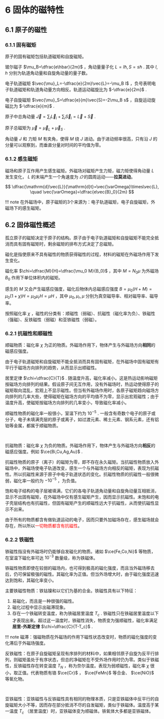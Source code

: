 # 6 固体的磁特性

## 6.1 原子的磁性

### 6.1.1 固有磁矩

原子的固有磁矩包括轨道磁矩和自旋磁矩。

玻尔磁子 $\mu_B=\dfrac{e\hbar}{2m}$ ，角动量量子化 $L=l\hbar,\,S=s\hbar$ .  其中 $l,h$ 分别为轨道角动量和自旋角动量的量子数。

电子轨道磁矩 $\vec{\mu}_L=-\dfrac{e}{2m}\vec{L}=-\mu_B l$ ，负号表明电子轨道磁矩和轨道角动量方向相反。轨道运动磁旋比为 $-\dfrac{e}{2m}$ .

电子自旋磁矩 $\vec{\mu}_S=\dfrac{e}{m}\vec{S}=-2\mu_B s$ ，自旋运动旋磁比为 $-\dfrac{e}{m}$ .

原子中总角动量 $\vec{J}=\displaystyle\sum_i\vec{L}_i+\displaystyle\sum_i\vec{S}_i=\vec{L}+\vec{S}$ .

原子总磁矩为 $\vec{\mu}=\vec{\mu}_L+\vec{\mu}_S$ .

角动量 $J$ 和 力矩 $M$ 有夹角，使得 $M$ 绕 $J$ 进动。由于进动频率很高，只有沿 $J$ 的分量可以观察到，而垂直分量对时间的平均值为零。

### 6.1.2 感生磁矩

磁场和原子互作用产生感生磁矩。外磁场对磁矩产生力矩，磁力矩使得角动量 $L$ 发生变化， $L$ 的末端产生一个角速度为 $\varOmega$ 的圆周运动——**拉莫进动**。

$$
\dfrac{\mathrm{d}\vec{L}}{\mathrm{d}t}=\vec{\varOmega}\times\vec{L}, \quad \vec{\varOmega}=\dfrac{e\vec{B}_0}{2m}
$$

!!! note
    在外磁场中，原子磁矩的3个来源为：电子轨道磁矩，电子自旋磁矩，外磁场下的感生磁矩。

## 6.2 固体磁性概述

孤立原子的磁矩决定于原子的结构。原子由于电子轨道磁矩和自旋磁矩不能完全抵消而具有固有磁矩时，剩余磁矩的排布方式决定了总磁矩。

磁化是指使原来不具有磁性的物质获得磁性的过程，材料的磁矩在外磁场作用下发生变化。

磁化率 $\chi=\dfrac{M}{H}=\dfrac{\mu_0 M}{B_0}$ ，其中 $M=N_0 \mu$ 为外磁场 $B_0$ 作用下单位体积内的磁矩。

感生的 $M$ 又会产生磁感应强度，磁化后物体内总磁感应强度 $B=\mu_0(H+M)=\mu_0(1+\chi)H=\mu_0 \mu_r H=\mu H$ ，其中 $\mu_0,\,\mu_r,\,\mu$ 分别为真空磁导率、相对磁导率、磁导率。

按照磁化率 $\chi$ ，磁性的分类有：顺磁性（弱磁）、抗磁性（磁化率为负）、铁磁性（强磁）、反铁磁性（弱磁）和亚铁磁性（弱磁）。

### 6.2.1 抗磁性和顺磁性

顺磁物质：磁化率 $\chi$ 为正的物质。外磁场作用下，物体产生与外磁场方向**相同**的磁感应强度。

由于电子轨道磁矩和自旋磁矩不能全抵消而具有固有磁矩，在外磁场中固有磁矩有平行于磁场方向排列的趋势，从而显示出顺磁性。

居里定律 $\chi=\dfrac{C}{T}$ .  随温度升高，磁化率减小。这是热运动影响磁矩按磁场方向排列的结果。假设原子间无互作用，没有外磁场时，热运动使得原子的磁矩取向混乱，宏观上不显示磁性。但当有外磁场作用时，各原子磁矩趋向磁场方向排列的几率大些，使得磁矩在磁场方向的平均值不为零，显示出宏观磁性；由于温度升高，使磁矩按磁场方向排列的几率变小，导致磁化率减小。

顺磁性物质的磁化率一般很小，室温下约为 $10^{-5}$ . 一般含有奇数个电子的原子或分子，电子未填满壳层的原子或离子，如过渡元素、稀土元素、钢系元素，还有铝铂等金属，都属于顺磁物质。

<br>

抗磁物质：磁化率 $\chi$ 为负的物质。外磁场作用下，物体产生与外磁场方向**相反**的磁感应强度。例如 $\ce{Bi,Cu,Ag,Au}$ .

抗磁性物质的原子（离子）的磁矩为零，即不存在永久磁矩。当抗磁性物质放入外磁场中，外磁场使电子轨道改变，感生一个与外磁场方向相反的磁矩，表现为抗磁性。所以抗磁性来源于原子中电子轨道状态的变化。抗磁性物质的抗磁性一般很微弱，磁化率一般约为 $-10^{-5}$ ，为负值。

饱和电子结构的电子层被填满，它们的各电子轨道角动量和自旋角动量互相抵消，显示不出固有磁矩，在外磁场中仅有感生磁矩产生，因而显示抗磁性。未饱和的电子壳层结构也有抗磁性，但固有磁矩产生的顺磁性远大于抗磁性，从而使抗磁性显示不出来。

由于所有的物质都含有做轨道运动的电子，因而只要外加磁场存在，感生磁场就会存在，所以所以<span style="color:red">一切物质都含有抗磁性</span>。

### 6.2.2 铁磁性

铁磁性指没有外磁场时仍能够自发磁化的物质。诸如 $\ce{Fe,Co,Ni}$ 等物质，在室温下磁化率可达 $10^{-3}$ 数量级，称为铁磁体。

铁磁性物质即使在较弱的磁场内，也可得到极高的磁化强度，而且当外磁场移去后，仍可保留极强的磁性。其磁化率为正值。但当外场增大时，由于磁化强度迅速达到饱和，其磁化率变小。

主要铁磁性物质：铁钴镍和以它们为基的合金。铁磁性具有以下特征：

1. 易磁化，而且是一种很强的磁性。
2. 磁化过程中显示出磁滞现象。
3. 存在一个铁磁转变温度，称为铁磁居里温度 $T_c$ .  铁磁性只在铁磁居里温度以下才表现出来。超过这一温度时，铁磁性消失，物质变为强顺磁性，磁化率满足**居里-外斯定律** $\chi=\dfrac{C}{T-T_c}$ .

!!! note
    磁滞：强磁物质在外磁场的作用下磁性状态改变时，物质的磁化强度的变化滞后于外磁场强度。

反铁磁性：在原子自旋磁矩呈现有序排列的材料中，如果相邻原子自旋为反平行排列，则磁矩虽处于有序状态，但总的净磁矩在不受外场作用时仍为零。类似于铁磁性，反铁磁性存在转变温度 $T_N$ ，称为奈尔温度。表现为弱顺磁性，磁化率 $\chi$ 很小，取正值。代表物质有铬 $\ce{Cr}$ ， $\ce{FeMn}$ 等合金、 $\ce{NiO}$ 等氧化物。

<br>

亚铁磁性：亚铁磁性与反铁磁性具有相同的物理本质，只是亚铁磁体中反平行的自旋磁矩大小不等，因而存在部分抵消不尽的自发磁矩，类似于铁磁体。温度高于某一温度 $T_c$ （居里温度）时，亚铁磁体变为顺磁体。铁氧体大多都是亚铁磁体。
